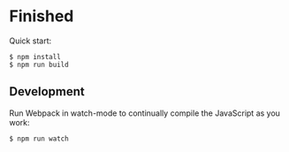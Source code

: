 # Finished

Quick start:

```
$ npm install
$ npm run build
````

## Development

Run Webpack in watch-mode to continually compile the JavaScript as you work:

```
$ npm run watch
```
